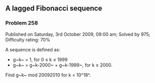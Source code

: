 A lagged Fibonacci sequence
---------------------------

### Problem 258

Published on Saturday, 3rd October 2009, 09:00 am; Solved by 975;
Difficulty rating: 70%

A sequence is defined as:

-   g~k~ = 1, for 0 ≤ k ≤ 1999
-   g~k~ = g~k-2000~ + g~k-1999~, for k ≥ 2000.

Find g~k~ mod 20092010 for k = 10^18^.
